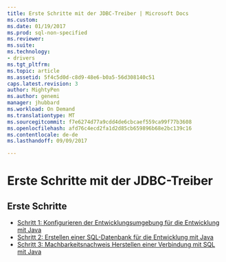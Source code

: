 ```yaml
---
title: Erste Schritte mit der JDBC-Treiber | Microsoft Docs
ms.custom: 
ms.date: 01/19/2017
ms.prod: sql-non-specified
ms.reviewer: 
ms.suite: 
ms.technology:
- drivers
ms.tgt_pltfrm: 
ms.topic: article
ms.assetid: 5f4c5d0d-c8d9-48e6-b0a5-56d308140c51
caps.latest.revision: 3
author: MightyPen
ms.author: genemi
manager: jhubbard
ms.workload: On Demand
ms.translationtype: MT
ms.sourcegitcommit: f7e6274d77a9cdd4de6cbcaef559ca99f77b3608
ms.openlocfilehash: afd76c4ecd2fa1d2d85cb659896b68e2bc139c16
ms.contentlocale: de-de
ms.lasthandoff: 09/09/2017

---
```

# <a name="getting-started-with-the-jdbc-driver"></a>Erste Schritte mit der JDBC-Treiber
## <a name="getting-started"></a>Erste Schritte  
* [Schritt 1: Konfigurieren der Entwicklungsumgebung für die Entwicklung mit Java](../../connect/jdbc/step-1-configure-development-environment-for-java-development.md)  
* [Schritt 2: Erstellen einer SQL-Datenbank für die Entwicklung mit Java](../../connect/jdbc/step-2-create-a-sql-database-for-java-development.md)  
* [Schritt 3: Machbarkeitsnachweis Herstellen einer Verbindung mit SQL mit Java](../../connect/jdbc/step-3-proof-of-concept-connecting-to-sql-using-java.md)

